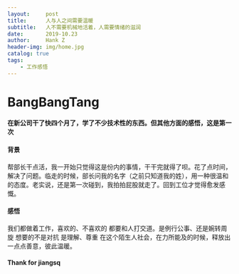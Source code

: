```yaml
---
layout:     post
title:      人与人之间需要温暖
subtitle:   人不需要机械地活着，人需要情绪的滋润
date:       2019-10.23
author:     Hank Z
header-img: img/home.jpg
catalog: true
tags:
    - 工作感悟
---
```


# BangBangTang

#### 在新公司干了快四个月了，学了不少技术性的东西。但其他方面的感悟，这是第一次

#### 背景

帮部长干点活，我一开始只觉得这是份内的事情，干干完就得了呗。花了点时间，解决了问题。临走的时候，部长问我的名字（之前只知道我的姓），用一种很温和的态度。老实说，还是第一次碰到，我拍拍屁股就走了。回到工位才觉得愈发感慨。

#### 感悟

我们都做着工作，喜欢的、不喜欢的
都要和人打交道。是例行公事、还是婉转周旋
想要的不是对抗
是理解、尊重
在这个陌生人社会，在力所能及的时候，释放出一点点善意，彼此温暖。

#### Thank for jiangsq